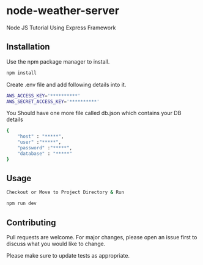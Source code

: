 # node-weather-server
Node JS Tutorial Using Express Framework

## Installation

Use the npm package manager to install.

```bash
npm install
```
Create .env file and add following details into it.

```bash 
AWS_ACCESS_KEY='**********'
AWS_SECRET_ACCESS_KEY='**********'
```
You Should have one more file called db.json which contains your DB details

```bash
{
    "host" : "*****",
    "user" :"*****",
    "password" :"*****",
    "database" : "*****"
}
```
## Usage

```bash
Checkout or Move to Project Directory & Run 

npm run dev
```

## Contributing
Pull requests are welcome. For major changes, please open an issue first to discuss what you would like to change.

Please make sure to update tests as appropriate.